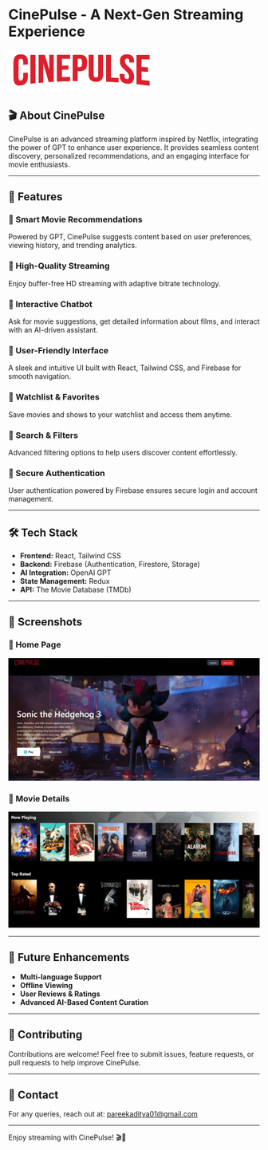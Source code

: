 # CinePulse - A Next-Gen Streaming Experience

![CinePulse Banner](./assets/cinepulse-banner.png)

## 🎬 About CinePulse
CinePulse is an advanced streaming platform inspired by Netflix, integrating the power of GPT to enhance user experience. It provides seamless content discovery, personalized recommendations, and an engaging interface for movie enthusiasts.

---

## 🚀 Features

### 🔹 Smart Movie Recommendations
Powered by GPT, CinePulse suggests content based on user preferences, viewing history, and trending analytics.

### 🔹 High-Quality Streaming
Enjoy buffer-free HD streaming with adaptive bitrate technology.

### 🔹 Interactive Chatbot
Ask for movie suggestions, get detailed information about films, and interact with an AI-driven assistant.

### 🔹 User-Friendly Interface
A sleek and intuitive UI built with React, Tailwind CSS, and Firebase for smooth navigation.

### 🔹 Watchlist & Favorites
Save movies and shows to your watchlist and access them anytime.

### 🔹 Search & Filters
Advanced filtering options to help users discover content effortlessly.

### 🔹 Secure Authentication
User authentication powered by Firebase ensures secure login and account management.

---

## 🛠️ Tech Stack

- **Frontend:** React, Tailwind CSS
- **Backend:** Firebase (Authentication, Firestore, Storage)
- **AI Integration:** OpenAI GPT
- **State Management:** Redux
- **API:** The Movie Database (TMDb)

---

## 📸 Screenshots

### 🎥 Home Page
![Home Page](./assets/home-page.png)

### 🎥 Movie Details
![Movie Details](./assets/movie-details.png)

---

## 📌 Future Enhancements

- **Multi-language Support**
- **Offline Viewing**
- **User Reviews & Ratings**
- **Advanced AI-Based Content Curation**

---

## 🤝 Contributing
Contributions are welcome! Feel free to submit issues, feature requests, or pull requests to help improve CinePulse.

---

## 📩 Contact
For any queries, reach out at: [pareekaditya01@gmail.com](mailto:pareekaditya01@gmail.com)

---

Enjoy streaming with CinePulse! 🎬🍿

